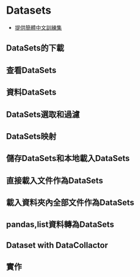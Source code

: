 # Datasets
- [提供簡體中文訓練集](https://github.com/SophonPlus/ChineseNlpCorpus)

## DataSets的下載
## 查看DataSets
## 資料DataSets
## DataSets選取和過濾
## DataSets映射
## 儲存DataSets和本地載入DataSets
## 直接載入文件作為DataSets
## 載入資料夾內全部文件作為DataSets
## pandas,list資料轉為DataSets
## Dataset with DataCollactor
## 實作
